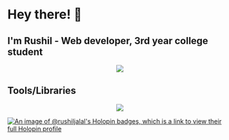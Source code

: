 # Hey there! 👋 <br> 
## <strong>I'm Rushil</strong> - Web developer, 3rd year college student
<p align="center">
    <img src="https://go-skill-icons.vercel.app/api/icons?i=html,css,js,typescript,react,reactnative,java,python,c,cs,oracle,bash" />
</p>
    <h2>Tools/Libraries</h2>
    <p align="center">
      <img src="https://go-skill-icons.vercel.app/api/icons?i=nextjs,expo,firebase,postman,zustand,redux,authjs,chartjs,vercel,git,metabase,gdevelop,npm,bun,vite,linux" />
    </p>
  </a>
</p>

[![An image of @rushiljalal's Holopin badges, which is a link to view their full Holopin profile](https://holopin.me/rushiljalal)](https://holopin.io/@rushiljalal)
<!---
RushilJalal/RushilJalal is a ✨ special ✨ repository because its `README.md` (this file) appears on your GitHub profile.
You can click the Preview link to take a look at your changes.
--->
